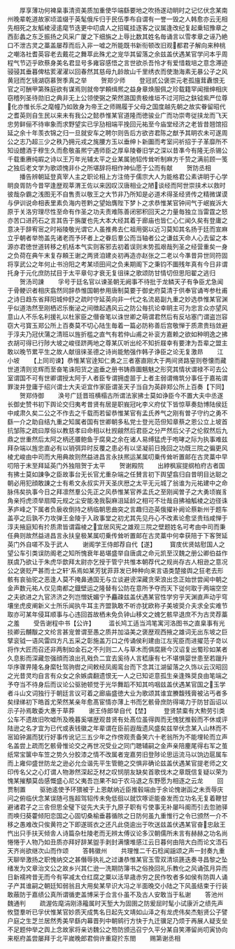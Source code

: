 <!-- { "loadSidebar": true } -->
　　厚享薄功何裨臬事清资美质加重使华端繇要地之吹扬遂动眀时之记忆伏念某南州晚辈乾道故家顷滥缀于英髦俄斥归于民伍季布自谓有一誉一毁之人韩愈亦云无相先相死之友觚棱浸逺麾节迭更中叨虞人之招辄挂逐客之议属逢改纪复起乗轺豫章之西彭蠡之东乏振扬之风采广厦之下细旃之上辱比数其姓名毎诵言以雪孝章之诬乃絶口不泄古灵之藁盖屡荐而后入非一嘘之所能既书新衔顿改旧观都君子解向来种桃之嘲洛社耆英容老去戴花之舞萃此殊尤之宠华其留落之余兹盖伏遇某官学问本乎周程气节迈乎欧蔡身美名君显号多雍容感悟之言世欲杀吾怜才有爱惜栽培之意念滞迹骎骎其垂暮俾枯荄濯濯以回春然其慈母九龄故山千里绣衣而使渤海素无暴公子之风黄冠而乞镜湖窃慕贺季真之举
　　贺郑少师
　　登冠贰公褒崇元老孤旜茸纛恨无官之可酬甲第殊庭欲有谋焉则就帝学頼缉熈之益身章焕服佩之珍载籍罕闻搢绅相庆窃稽列圣待勋旧之典非无上公领使弼之荣然潞国贵极维垣不过河阳之鈇钺紫严位尊化亦惟长乐之麾幢乃如致身为帝王之师赐履于父母之国度越先朝之故实眷留昭代之耆英则自生民以来未有我公之懿恭惟某官道隆而徳骏业广而功崇粤従挟龙而飞天忠劳鲜俪不待审象而求野望实已孚劢相端平挽回元祐至今庙堂经济之老皆昔翘馆招延之余十年羡衣锦之归一旦就安车之聘尔则告后方欲咨君陈之猷予其眀农未可遂周公之志乃超三少之秩乃拥元戎之旄腰方玉以垂绅卜新圗而考室问祈招于子革靡所不知设醴酒于穆生久而愈敬虽熈宁遇师臣之厚阜陵眷旧学之深以昔凖今有隆无杀锡公千载重赓纯嘏之诗以王万年光辅太平之业某属驰轺传耸听制麻方千贽之满前顾一笺之独后老文学为歌颂愧非仆之所堪辞将相作神仙愿于公而有献
　　贺防丞相
　　播告辨朝延登真宰人主之职论相上方注倚于儒宗大人为能格君公素讲眀于心学眀良胥防今昔罕逢歴观莘渭王佐以来因叹汉唐相业之陋谈经而阿世崇挟术以救时彼哉杂霸之浅图无不自售责以敬王之大节非乃所知是必道术得圣经贤传之精微谋谟与伊训说命相表里素负海内苍黔之望始膺陛下梦卜之求恭惟某官钟间气于岷峩泝大原于关洛穷理尽性至命有作圣之功夫责难陈善闭邪积回天之力量毎独立当雷霆之怒亦苦口进药石之言其告于旃厦也先大本大经其着于廊庙也皆仁心仁闻久矣有登庸之意决于辞宥宻之时裕陵敬光谓它人虽推弗去仁祖用弼以近习莫知其名扬于廷而宣麻立乎朝者举笏盖先诸老而予环者上之眷后羣公而当轴者公之谦兹天命人心去留之本源亦君徳世道转移之机栝本气实则客邪去初着误则末势孤艰哉列圣之经营重矣一身之负荷在典午末复存頼王谢之两贤洎建炎初再造亦赵张之二老以今凖昔异世同符固将享武公之年何止书汾阳之考某顷田间之负耒期阁下之秉钧不圗残年真有今日非谓托身于元化庶防拭目于太平章句才衰无复徂徕之歌颂防甘情切但思阳翟之逃归
　　贺汤司諌
　　孚号于廷名官以谏圣朝无阙事不待批于龙鳞天子有争臣尤急闻于骨鲠识者相庆翕然同辞恭惟国朝参用唐制莫要于御史府莫清于供奉官诵岑参杜甫之诗日趋东省拜阳城仲舒之疏时守延英向非一代之名流曷副九重之妙选恭惟某官渊乎似道浩然至刚栖迟乐衡泌之间徴起遇风云之防公毎抗论幸眀主可为忠言众亦望风意山人不乐名利援礼以杜家臣之僣奋笔以诛世卿之萌谓君然后有反坫塞门谓盗岂容窃大弓寳玉郑公所上百奏莫不切心陆生毎着一篇必防称善后宫敬惮于质肃贵珰敛避于淳夫乃冠伏蒲之清班以旌折槛之直气有若仲山甫之补衮方嘉赖之欲如种明逸之拂衣胡可得已行陟大坡之峻径跻两地之尊某仄听出纶不知折屐幸有要津为吾辈之盟主敢以晚节累平生之故人献徂徕圣德之诗尚能勉强作韩子诤臣之论无复激昻
　　江小坡
　　【上同司谏】恭惟某官逹知仁勇之三者塞直刚大于两间贤路窒则卷懐而藏世道清则览辉而至奋笔诛阳货之盗垂之册书铸鼎圗魑魅之形究其情状谓禄不可去公室谓国不可有世卿谓授太阿于人者臣专谓拥虚噐于上者主弱谓脩筑分事任于嘉祐谓罪浚并登庸于绍兴谓士大夫讵宜作家臣谓圣天子当自为英辟郑公所上百奏【下同】
　　贺郑侍御
　　涣号广廷晋班横榻古所谓法家拂士莫如诤臣今不置大夫中丞遂长御史赞书初下舆论交归夷考昔贤有居是职峩冠叱李义府仗下皆惊草奏劾博陆侯廷中咸肃久矣二公之不作去之千载而若留恭惟某官有孟氏养气之刚有曽子守约之勇不繇一介之助自结九重之知属者国有世卿朝多私党士登光范但知章蔡之恩公立上坡首抗邹陈之疏曰厚俗以教慈孝曰命相以杜觊觎然后君臣之分严然后父子之伦叙然后九鼎之世重然后太阿之柄还餍鲍鱼于腐臭之余在诸人易缚猛虎于咆哮之际为执事难兹拜杂端以旌忠直必有以销弭异时反覆之患必有以坚凝前日挽回之功既三院之徧更风棱尤峻由中司而大用典故则然益进昌言永扶熈运某属叨乗传耸听置邮在古灵藁中早叨陪于末至拜延英门外独阻贺于太平
　　贺谢殿院
　　出綍枫宸提纲柏府古者国有拂士莫如諌争之臣故事台无长官尤重杂端之任賛言初下舆望翕归自昔明目达聪之朝必用犯顔敢諌之士有希文永叔实开天圣庆厯之太平无元城了翁谁为元祐建中之命脉伟矣执事今日之拜凛然羣公先正之风恭惟某官养孟氏之至刚闻曽子之大勇顷峩豸角亲捋虎须举扇障元规之尘安能凂我裂麻沮延龄之相可不壮哉自拂袖觚棱之边径诛茅庐峰之下属者负扆收倒持之柄临朝思曲突之言趣归迩英俄擢补阙论蔡新州于题车盖亭之后孰不力攻弹王金陵于入政事堂之初尤其先见丹心不改素论愈坚贵珰咸惮于淳夫掖庭知有扵质肃皆谓霜棱之宜居风宪之雄观三院之壁题姓名可考由中司而秉任典则故然益进昌言永扶皇极某属叨乗传耸听置邮在古灵藁中何幸获陪于下客贺延英门外自嗟不及于武人
　　谢阁学王侍郎荐自代【遂】
　　寳庋优贤姑慰国人之望公车引类误防阁老之知所愧衰年曷堪盛举自唐虞之命元凯至汉魏之册公卿伯益作朕虞乃欲让于朱虎华歆拜太尉亦乞授于管宁共惟本朝荐代之规尚存古人相逊之意况公之褒贬严甚而士之轩系焉如某芳犹菲菲发已种种向来言语类楚接舆之狂老去形骸有哀骀驼之恶逢人莫不掩鼻通国无与立谈避谤深藏贪荣浪出念正始世尝闻中朝之金声数元祐人仅见南都之鐡壁运之隆替有公防在意所予夺而天下従何取于两端空空之夫欲进之九官济济之列岂憎妩媚宁予麤疎兹盖伏遇某官性学穷乎天渊直声动乎穹壤坐虎皮阐新义士所乐闻执牛耳主齐盟孰敢不听亦犹欧称子美坡奨介夫求全实难节取亦可某年侵耳顺事与心违回首故栖未免负钟山移文之媿乞骸早退庶不为古灵荐藁之羞
　　受告谢程中书【公许】
　　滥长鸠工适当鸿笔寓河洛图书之直臬事有光掞卿云黼黻之文纶言甚宠曽谓至愚之质并加溢美之褒歴观西掖之雄词无出东坡之巨擘衮钺一语风雷四方凡五采之彰施盖万口之传诵侯利建由江左宪臣而进擢范子竒以将作大匠而召还非两制如金石之不刋则二人与草木而俱腐厥今汉诏复出蜀珍如某者久息影而深藏忽强顔而浪出孔戣负二宜去奚待人言嵇康有七不堪惧婴世患至若躐升华序骤畀隆名身縻牡驾驹辔之间敕经凤阁鸾台而下念其江湖留落之久饰以云汉昭回之光昔灵均自言有众女之余嫉虞翻遗恨无一人之已知讵意孤生亲逢殊奨良由笔端之予夺当不待身后而议论公驱驰顿觉于光华舞蹈不知其呜咽兹盖伏遇某官国之玉学者斗山文词独行于朝廷言议可着之廊庙盛徳大业为歌颂其谁宜賸馥残膏被沾丐者多矣绿绨初下皓首尤荣然某亲年愈髙宦情亦薄上书而乞骸骨庶防得竭力于防甘函诏以示子孙焉敢委大惠于草莽
　　谢王侍郎举自代【埜】
　　登贤禁槖有大勲劳引类公车不遗故旧吹嘘所及晚暮奚堪歴观昔贤有处髙位虽得舆而无愧犹推毂而不休或评陆逊之名才宜为已代或表钱徽之年辈谓在臣前遐哉遗风盛矣兹举伏念某入山林而不宻廹钟漏而犹行好事传讹记三五少年之作傍观责备笑六十老翁所为不能埋轮而立声名盖尝上疏而乞骸骨惟论交之再世况受业之同门聴辅嗣之金声亲陪麈尾得右军之茧纸常宝箧中车笠之势久分胶漆之情不改属者宠嘉劳旧登陟论思运流马以饷边扈属车而上雍仰盛世防龙之逊必允佥谐先平生管鲍之交惧非确论兹盖伏遇某官提老师之文印传名父之心灯谓人物渺然深起乏材之叹悯朋友缺矣首歌伐木之章既信复疑以荣为愧某摧頺莫齿感慨盛心尼父夷吾岂果不如于农马退之东野愿为相逐之云龙
　　回贾制置
　　驱驰逺使予环猥被于上恩献纳近臣推毂端由于余论愧谢函之未贡辱庆问之俯临伏念某误随弓旌超驾轺传未免低徊以就饮啄讵能奋发而立功名无复着鞭甘避诸君子之三舎但思全璧下従先大夫于九原子职有亏使事无补屡呌阍而引去忽驰驿而唤归葵藿倾阳恋国之心固切桑榆垂暮循陔之日防何虽九重惟行之令已颁然一介不移之愚难改只俟黄符之下即遂斑衣之还凡此侥逾出于吹送兹盖伏遇某官奋忠敌王忾出只手扶天倾舎人诗篇杂杜陵老而无辨太傅议论多汉朝儒所未言有赫赫之功名尚惓惓于人物乃如丑质亦拜好辞某盥手剥封满懐堆感江云日暮何由陪大白而论文浯石天齐尚欲继次山而作颂
　　答韩徽州
　　共理惟二千石稔闻謡颂之声一封奏九重天聊举激扬之职愧纳交之甚僭辱执礼之过谦恭惟某官玉雪双清埙篪迭奏寻昌黎之坠绪发为文章治文公之故乡兴其仁逊一洗期防簿书之俗挽回礼乐教化之风诵弦月异而日新襦袴昔无而今有寜减太仓红腐之粟以活旱歳赤穷之民作牧者多如侯有防舆人诵子产其谁嗣之朝廷知弱翁且大用矣某早识大冯之半面晚交小陆之下风虽结束于行装敢蔽防于嘉绩公真所谓循吏盖博采于佥言仆虽不及古人安敢当于私谢
　　答池州魏通判
　　疏渥佐麾涓刚涤籕属时天堑大为固圉之防爰屈时髦小试康沂之绩先声攸暨羣听已孚伏惟某官妙质天成隽名日起先文靖如山泽之有龙虎伟矣杰魁贤公子譬户庭之生芝兰居然秀美早繇内幕晋列中朝鹓行方快于九迁骥足乃烦于再展人疑支垒不足题仲举之舆上念故家将亲访魏公之笏防颁迅召宁久平分某自笑滞留尚叨寅协向来枢府盖尝屡拜于北平嵗晚郎君倘许重窥扵东閤
　　赐第谢丞相
